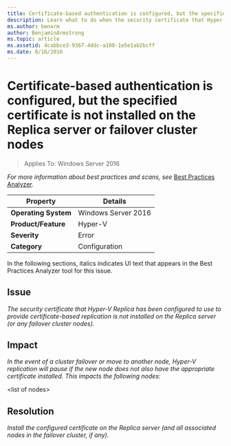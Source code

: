 ```yaml
---
title: Certificate-based authentication is configured, but the specified certificate is not installed on the Replica server or failover cluster nodes
description: Learn what to do when the security certificate that Hyper-V Replica has been configured to use to provide certificate-based replication is not installed on the Replica server (or any failover cluster nodes).
ms.author: benarm
author: BenjaminArmstrong
ms.topic: article
ms.assetid: 4cabbce3-9367-4ddc-a108-1e5e1ab2bcff
ms.date: 8/16/2016
---
```

# Certificate-based authentication is configured, but the specified certificate is not installed on the Replica server or failover cluster nodes

>Applies To: Windows Server 2016



*For more information about best practices and scans, see* [Best Practices Analyzer](/previous-versions/windows/it-pro/windows-server-2008-R2-and-2008/dd759260(v=ws.11)).

|Property|Details|
|-|-|
|**Operating System**|Windows Server 2016|
|**Product/Feature**|Hyper-V|
|**Severity**|Error|
|**Category**|Configuration|

In the following sections, italics indicates UI text that appears in the Best Practices Analyzer tool for this issue.

## Issue

*The security certificate that Hyper-V Replica has been configured to use to provide certificate-based replication is not installed on the Replica server (or any failover cluster nodes).*

## Impact

*In the event of a cluster failover or move to another node, Hyper-V replication will pause if the new node does not also have the appropriate certificate installed. This impacts the following nodes:*

\<list of nodes>

## Resolution

*Install the configured certificate on the Replica server (and all associated nodes in the failover cluster, if any).*